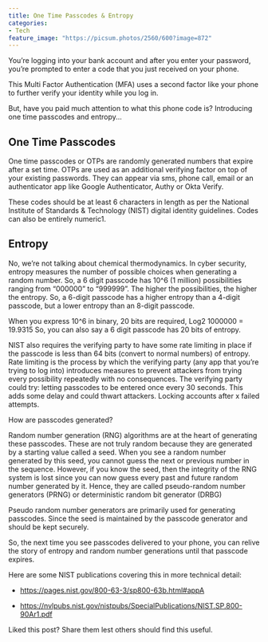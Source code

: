 ```yaml
---
title: One Time Passcodes & Entropy
categories:
- Tech
feature_image: "https://picsum.photos/2560/600?image=872"
---
```


You’re logging into your bank account and after you enter your password, you’re prompted to enter a code that you just received on your phone.


This Multi Factor Authentication (MFA) uses a second factor like your phone to further verify your identity while you log in.

But, have you paid much attention to what this phone code is? Introducing one time passcodes and entropy...

## One Time Passcodes

One time passcodes or OTPs are randomly generated numbers that expire after a set time. OTPs are used as an additional verifying factor on top of your existing passwords. They can appear via sms, phone call, email or an authenticator app like Google Authenticator, Authy or Okta Verify.

These codes should be at least 6 characters in length as per the National Institute of Standards & Technology (NIST) digital identity guidelines. Codes can also be entirely numeric1.

## Entropy

No, we’re not talking about chemical thermodynamics. In cyber security, entropy measures the number of possible choices when generating a random number. So, a 6 digit passcode has 10^6 (1 million) possibilities ranging from “000000” to “999999”.
The higher the possibilities, the higher the entropy. So, a 6-digit passcode has a higher entropy than a 4-digit passcode, but a lower entropy than an 8-digit passcode.

When you express 10^6 in binary, 20 bits are required,
Log2 1000000 = 19.9315
So, you can also say a 6 digit passcode has 20 bits of entropy.

NIST also requires the verifying party to have some rate limiting in place if the passcode is less than 64 bits (convert to normal numbers) of entropy. Rate limiting is the process by which the verifying party (any app that you’re trying to log into) introduces measures to prevent attackers from trying every possibility repeatedly with no consequences.
The verifying party could try: 
letting passcodes to be entered once every 30 seconds. This adds some delay and could thwart attackers.
Locking accounts after x failed attempts.


How are passcodes generated? 


Random number generation (RNG) algorithms are at the heart of generating these passcodes. These are not truly random because they are generated by a starting value called a seed. 
When you see a random number generated by this seed, you cannot guess the next or previous number in the sequence. However, if you know the seed, then the integrity of the RNG system is lost since you can now guess every past and future random number generated by it.
Hence, they are called pseudo-random number generators (PRNG) or deterministic random bit generator (DRBG)

Pseudo random number generators are primarily used for generating passcodes. Since the seed is maintained by the passcode generator and should be kept securely.

So, the next time you see passcodes delivered to your phone, you can relive the story of entropy and random number generations until that passcode expires.

Here are some NIST publications covering this in more technical detail:

* https://pages.nist.gov/800-63-3/sp800-63b.html#appA

* https://nvlpubs.nist.gov/nistpubs/SpecialPublications/NIST.SP.800-90Ar1.pdf


Liked this post? Share them lest others should find this useful.

